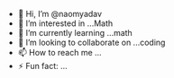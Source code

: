 - 👋 Hi, I’m @naomyadav
- 👀 I’m interested in ...Math
- 🌱 I’m currently learning ...math
- 💞️ I’m looking to collaborate on ...coding
- 📫 How to reach me ...
- ⚡ Fun fact: ...

<!---
naomyadav/naomyadav is a ✨ special ✨ repository because its `README.md` (this file) appears on your GitHub profile.
You can click the Preview link to take a look at your changes.
--->
